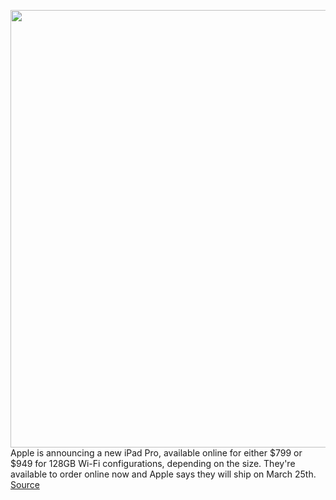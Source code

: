 <img src='https://cdn.vox-cdn.com/thumbor/PgoXGP1QNthLx205KqPTmydya58=/0x0:1040x1016/1200x0/filters:focal(0x0:1040x1016):no_upscale()/cdn.vox-cdn.com/uploads/chorus_asset/file/19815547/Screen_Shot_2020_03_18_at_5.26.31_AM.png' width='700px' /><br/>
Apple is announcing a new iPad Pro, available online for either $799 or $949 for 128GB Wi-Fi configurations, depending on the size. They're available to order online now and Apple says they will ship on March 25th.
<a href='https://www.theverge.com/2020/3/18/21184719/apple-announces-new-ipad-pro-price-release-date-availability'> Source <a/>